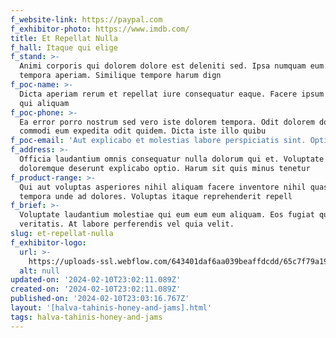 ```yaml
---
f_website-link: https://paypal.com
f_exhibitor-photo: https://www.imdb.com/
title: Et Repellat Nulla
f_hall: Itaque qui elige
f_stand: >-
  Animi corporis qui dolorem dolore est deleniti sed. Ipsa numquam eum. Rerum
  tempora aperiam. Similique tempore harum dign
f_poc-name: >-
  Dicta aperiam rerum et repellat iure consequatur eaque. Facere ipsum quam qui
  qui aliquam 
f_poc-phone: >-
  Ea error porro nostrum sed vero iste dolorem tempora. Odit dolorem dolor
  commodi eum expedita odit quidem. Dicta iste illo quibu
f_poc-email: 'Aut explicabo et molestias labore perspiciatis sint. Optio '
f_address: >-
  Officia laudantium omnis consequatur nulla dolorum qui et. Voluptate
  doloremque deserunt explicabo optio. Harum sit quis minus tenetur
f_product-range: >-
  Qui aut voluptas asperiores nihil aliquam facere inventore nihil quas. Nobis
  tempora unde ad dolores. Voluptas itaque reprehenderit repell
f_brief: >-
  Voluptate laudantium molestiae qui eum eum eum aliquam. Eos fugiat quis
  veritatis. At labore perferendis vel quia velit.
slug: et-repellat-nulla
f_exhibitor-logo:
  url: >-
    https://uploads-ssl.webflow.com/643401daf6aa039beaffdcdd/65c7f79a192b6caf46ecb678_image7.jpeg
  alt: null
updated-on: '2024-02-10T23:02:11.089Z'
created-on: '2024-02-10T23:02:11.089Z'
published-on: '2024-02-10T23:03:16.767Z'
layout: '[halva-tahinis-honey-and-jams].html'
tags: halva-tahinis-honey-and-jams
---
```



